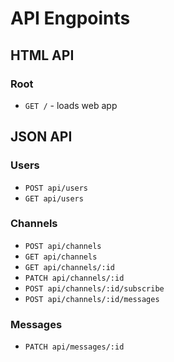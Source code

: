 # API Engpoints

## HTML API

### Root

- `GET /` - loads web app

## JSON API

### Users

- `POST api/users`
- `GET api/users`

### Channels

- `POST api/channels`
- `GET api/channels`
- `GET api/channels/:id`
- `PATCH api/channels/:id`
- `POST api/channels/:id/subscribe`
- `POST api/channels/:id/messages`

### Messages
- `PATCH api/messages/:id`

